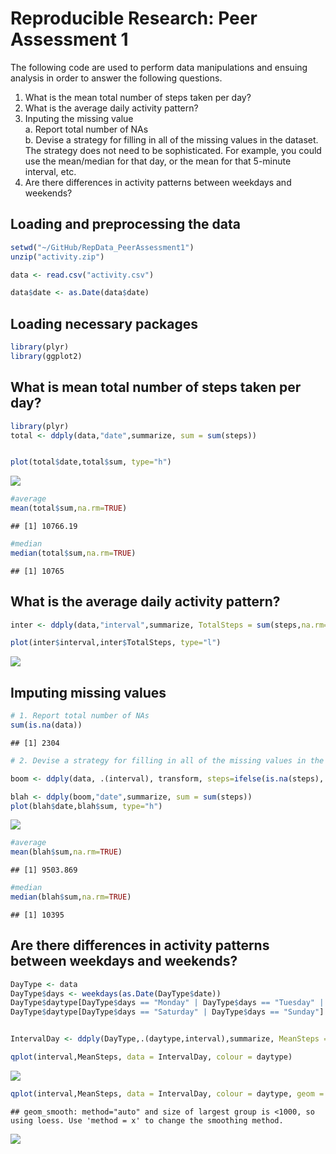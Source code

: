 # Reproducible Research: Peer Assessment 1

The following code are used to perform data manipulations and ensuing analysis in order to answer the following questions.  

1. What is the mean total number of steps taken per day?
2. What is the average daily activity pattern?
3. Inputing the missing value  
        a. Report total number of NAs  
        b. Devise a strategy for filling in all of the missing values in the    dataset. The strategy does not need to be sophisticated. For example, you could use the mean/median for that day, or the mean for that 5-minute interval, etc.
4. Are there differences in activity patterns between weekdays and weekends?

## Loading and preprocessing the data


```r
setwd("~/GitHub/RepData_PeerAssessment1")
unzip("activity.zip")

data <- read.csv("activity.csv")

data$date <- as.Date(data$date)
```

## Loading necessary packages


```r
library(plyr)
library(ggplot2)
```


## What is mean total number of steps taken per day?


```r
library(plyr)
total <- ddply(data,"date",summarize, sum = sum(steps))


plot(total$date,total$sum, type="h")
```

![](PA1_template_files/figure-html/unnamed-chunk-3-1.png) 

```r
#average
mean(total$sum,na.rm=TRUE)
```

```
## [1] 10766.19
```

```r
#median
median(total$sum,na.rm=TRUE)
```

```
## [1] 10765
```

## What is the average daily activity pattern?


```r
inter <- ddply(data,"interval",summarize, TotalSteps = sum(steps,na.rm=TRUE))

plot(inter$interval,inter$TotalSteps, type="l")
```

![](PA1_template_files/figure-html/unnamed-chunk-4-1.png) 

## Imputing missing values


```r
# 1. Report total number of NAs 
sum(is.na(data))
```

```
## [1] 2304
```

```r
# 2. Devise a strategy for filling in all of the missing values in the dataset. The strategy does not need to be sophisticated. For example, you could use the mean/median for that day, or the mean for that 5-minute interval, etc.

boom <- ddply(data, .(interval), transform, steps=ifelse(is.na(steps), median(steps, na.rm=TRUE), steps))

blah <- ddply(boom,"date",summarize, sum = sum(steps))
plot(blah$date,blah$sum, type="h")
```

![](PA1_template_files/figure-html/unnamed-chunk-5-1.png) 

```r
#average
mean(blah$sum,na.rm=TRUE)
```

```
## [1] 9503.869
```

```r
#median
median(blah$sum,na.rm=TRUE)
```

```
## [1] 10395
```

## Are there differences in activity patterns between weekdays and weekends?


```r
DayType <- data
DayType$days <- weekdays(as.Date(DayType$date))
DayType$daytype[DayType$days == "Monday" | DayType$days == "Tuesday" | DayType$days == "Wednesday" | DayType$days == "Thursday" | DayType$days == "Friday"] <- "Weekday"
DayType$daytype[DayType$days == "Saturday" | DayType$days == "Sunday"] <- "Weekend"


IntervalDay <- ddply(DayType,.(daytype,interval),summarize, MeanSteps = mean(steps,na.rm=TRUE))

qplot(interval,MeanSteps, data = IntervalDay, colour = daytype)
```

![](PA1_template_files/figure-html/unnamed-chunk-6-1.png) 

```r
qplot(interval,MeanSteps, data = IntervalDay, colour = daytype, geom = "smooth", method="auto")
```

```
## geom_smooth: method="auto" and size of largest group is <1000, so using loess. Use 'method = x' to change the smoothing method.
```

![](PA1_template_files/figure-html/unnamed-chunk-6-2.png) 
